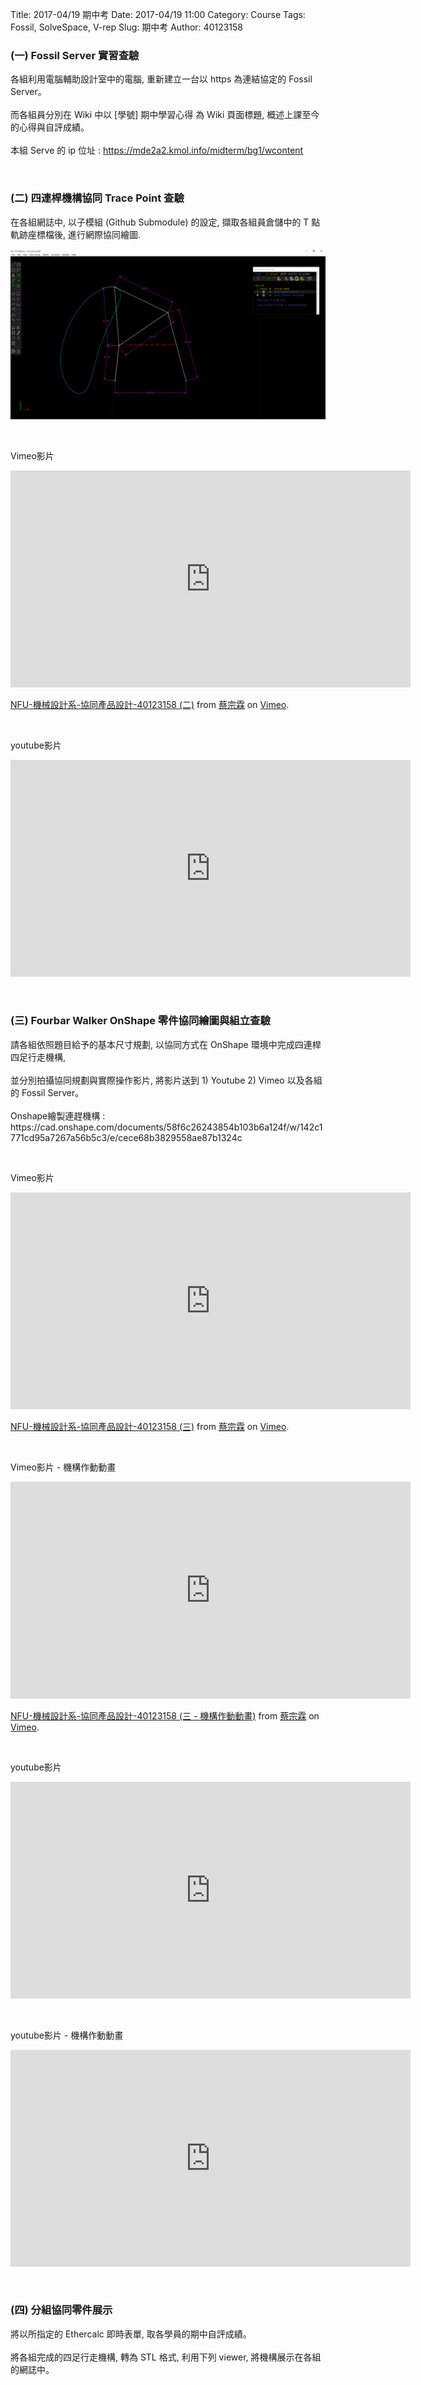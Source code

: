 Title: 2017-04/19 期中考
Date: 2017-04/19 11:00
Category: Course
Tags: Fossil, SolveSpace, V-rep
Slug: 期中考
Author: 40123158

<h3>(一) Fossil Server 實習查驗</h3>
<p>各組利用電腦輔助設計室中的電腦, 重新建立一台以 https 為連結協定的 Fossil Server。
<br>
<br>而各組員分別在 Wiki 中以 [學號] 期中學習心得 為 Wiki 頁面標題, 概述上課至今的心得與自評成績。
<br>
<br>本組 Serve 的 ip 位址 : <a href="https://mde2a2.kmol.info/midterm/bg1/wcontent">https://mde2a2.kmol.info/midterm/bg1/wcontent </a></p>
<br> 
<h3>(二) 四連桿機構協同 Trace Point 查驗</h3>
<p>在各組網誌中, 以子模組 (Github Submodule) 的設定, 擷取各組員倉儲中的 T 點軌跡座標檔後, 進行網際協同繪圖.</p>
<p><img src="https://github.com/40123158/2017springcd_hw/blob/gh-pages/data/midterm1.png?raw=true"></p>
<br> 
<p>Vimeo影片</p>
<iframe src="https://player.vimeo.com/video/213775843" width="640" height="347" frameborder="0" webkitallowfullscreen mozallowfullscreen allowfullscreen></iframe>
<p><a href="https://vimeo.com/213775843">NFU-機械設計系-協同產品設計-40123158 (二)</a> from <a href="https://vimeo.com/user26960874">蔡宗霖</a> on <a href="https://vimeo.com">Vimeo</a>.</p>
<br> 
<p>youtube影片</p>
<p><iframe width="640" height="347" src="https://www.youtube.com/embed/Xig_FuGB0-c" frameborder="0" allowfullscreen></iframe></p>
<br> 
<h3>(三) Fourbar Walker OnShape 零件協同繪圖與組立查驗</h3>
<p>請各組依照題目給予的基本尺寸規劃, 以協同方式在 OnShape 環境中完成四連桿四足行走機構, 
<br> 
<br>並分別拍攝協同規劃與實際操作影片, 將影片送到 1) Youtube 2) Vimeo 以及各組的 Fossil Server。
<br> 
<br>Onshape繪製連趕機構 : 
<br>https://cad.onshape.com/documents/58f6c26243854b103b6a124f/w/142c1771cd95a7267a56b5c3/e/cece68b3829558ae87b1324c </p>
<br> 
<p>Vimeo影片</p>
<iframe src="https://player.vimeo.com/video/213781620" width="640" height="347" frameborder="0" webkitallowfullscreen mozallowfullscreen allowfullscreen></iframe>
<p><a href="https://vimeo.com/213781620">NFU-機械設計系-協同產品設計-40123158 (三)</a> from <a href="https://vimeo.com/user26960874">蔡宗霖</a> on <a href="https://vimeo.com">Vimeo</a>.</p>
<br> 
<p>Vimeo影片 - 機構作動動畫</p>
<iframe src="https://player.vimeo.com/video/214769406" width="640" height="347" frameborder="0" webkitallowfullscreen mozallowfullscreen allowfullscreen></iframe>
<p><a href="https://vimeo.com/214769406">NFU-機械設計系-協同產品設計-40123158 (三 - 機構作動動畫)</a> from <a href="https://vimeo.com/user26960874">蔡宗霖</a> on <a href="https://vimeo.com">Vimeo</a>.</p>
<br> 
<p>youtube影片</p>
<iframe width="640" height="347" src="https://www.youtube.com/embed/tcW-I39wq1k" frameborder="0" allowfullscreen></iframe></p>
<br> 
<p>youtube影片 - 機構作動動畫</p>
<iframe width="640" height="347" src="https://www.youtube.com/embed/6-aSEW_Woyg" frameborder="0" allowfullscreen></iframe></p>
<br> 
<h3>(四) 分組協同零件展示</h3>
<p>將以所指定的 Ethercalc 即時表單, 取各學員的期中自評成績。
<br>
<br>將各組完成的四足行走機構, 轉為 STL 格式, 利用下列 viewer, 將機構展示在各組的網誌中。</p>